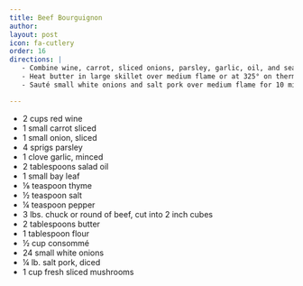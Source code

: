```yaml
---
title: Beef Bourguignon
author: 
layout: post
icon: fa-cutlery
order: 16
directions: |
   - Combine wine, carrot, sliced onions, parsley, garlic, oil, and seasonings in deep bowl. Add beef cubes and marinate for 4 hours, turning meat occasionally. Remove meat and drain well on paper toweling. Strain marinade and set aside.
   - Heat butter in large skillet over medium flame or at 325° on thermostatically controlled burner. Add well drained meat cubes and brown well on all sides, Add flour; cook and stir until flour is browned, Stir in consommé and served marinade. Cover and bring to a boil; turn flame to simmer or lower temperature to 190° and simmer, covered, for 2 hours.
   - Sauté small white onions and salt pork over medium flame for 10 minutes or until brown. Our off fat; add pork and onions to meat mixture. Add mushrooms; cover and simmer for 45 minutes or until meat is fork-tender. Serve hot over rice or noodles

---
```


<ul>
	<li>2 cups red wine</li>
	<li>1 small carrot sliced</li>
	<li>1 small onion, sliced</li>
	<li>4 sprigs parsley</li>
	<li>1 clove garlic, minced</li>
	<li>2 tablespoons salad oil</li>
	<li>1 small bay leaf</li>
	<li>⅛ teaspoon thyme</li>
	<li>½ teaspoon salt</li>
	<li>¼ teaspoon pepper</li>
	<li>3 lbs. chuck or round of beef, cut into 2 inch cubes</li>
	<li>2 tablespoons butter</li>
	<li>1 tablespoon flour</li>
	<li>½ cup consommé</li>
	<li>24 small white onions</li>
	<li>¼ lb. salt pork, diced</li>
	<li>1 cup fresh sliced mushrooms</li>
</ul>